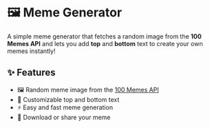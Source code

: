 # 🖼️ Meme Generator

A simple meme generator that fetches a random image from the **100 Memes API** and lets you add **top** and **bottom** text to create your own memes instantly!

## ✨ Features

- 🖼️ Random meme image from the [100 Memes API](https://api.imgflip.com/get_memes)
- 📝 Customizable top and bottom text
- ⚡ Easy and fast meme generation
- 💾 Download or share your meme

